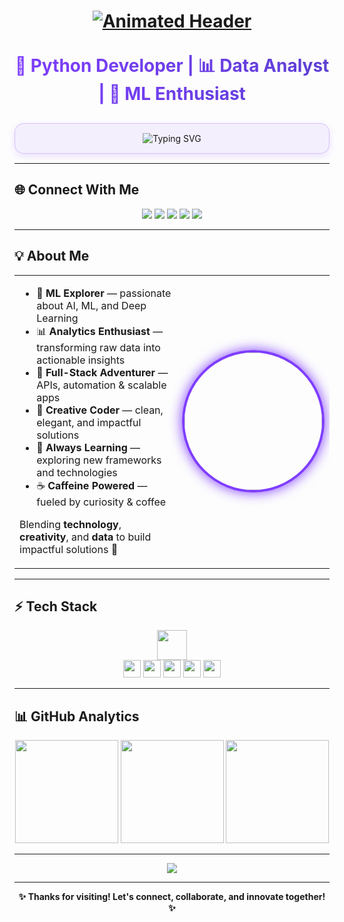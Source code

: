<h1 align="center">
  <a href="https://github.com/Its-Vikas-xd">
    <img src="https://capsule-render.vercel.app/api?type=waving&color=7F3DFF&height=140&section=header&text=✨%20Hello%20World!%20I'm%20Vikas%20✨&fontSize=36&fontColor=ffffff&animation=fadeIn&fontAlignY=40" alt="Animated Header">
  </a>
</h1>

<div align="center">
  <h2 style="margin: 15px 0; font-size: 28px; background: linear-gradient(90deg, #7F3DFF, #5D3FD3); -webkit-background-clip: text; -webkit-text-fill-color: transparent; display: inline-block;">
    🚀 Python Developer | 📊 Data Analyst | 🤖 ML Enthusiast
  </h2>
  
  <div style="max-width: 620px; margin: 15px auto; padding: 15px; background: rgba(127, 61, 255, 0.07); border-radius: 15px; border: 1px solid rgba(127, 61, 255, 0.25); box-shadow: 0 4px 12px rgba(127, 61, 255, 0.15);">
    <img src="https://readme-typing-svg.demolab.com?font=Fira+Code&weight=600&size=22&duration=3000&pause=1000&color=7F3DFF&center=true&vCenter=true&width=480&lines=Turning+Data+into+Insights;Building+Scalable+Apps;Exploring+Full-Stack+Development;Coding+with+Creativity+%26+Purpose" alt="Typing SVG" />
  </div>
</div>

---

## 🌐 Connect With Me
<p align="center">
  <a href="https://vikas-portfolio-chi.vercel.app/"><img src="https://img.shields.io/badge/🌐_Portfolio-7F3DFF?style=for-the-badge&logo=vercel&logoColor=white"></a>
  <a href="https://www.linkedin.com/in/vikas-sharma-493115361/"><img src="https://img.shields.io/badge/💼_LinkedIn-0A66C2?style=for-the-badge&logo=linkedin&logoColor=white"></a>
  <a href="https://github.com/Its-Vikas-xd"><img src="https://img.shields.io/badge/🐙_GitHub-181717?style=for-the-badge&logo=github&logoColor=white"></a>
  <a href="https://x.com/ItsVikasXd"><img src="https://img.shields.io/badge/🐦_Twitter-1DA1F2?style=for-the-badge&logo=x&logoColor=white"></a>
  <a href="mailto:itsvikassharma007@gmail.com"><img src="https://img.shields.io/badge/✉️_Email-D14836?style=for-the-badge&logo=gmail&logoColor=white"></a>
</p>

---

## 💡 About Me
<table>
  <tr>
    <td width="60%">
      <ul>
        <li>🤖 <b>ML Explorer</b> — passionate about AI, ML, and Deep Learning</li>
        <li>📊 <b>Analytics Enthusiast</b> — transforming raw data into actionable insights</li>
        <li>🦾 <b>Full-Stack Adventurer</b> — APIs, automation & scalable apps</li>
        <li>🎨 <b>Creative Coder</b> — clean, elegant, and impactful solutions</li>
        <li>🌱 <b>Always Learning</b> — exploring new frameworks and technologies</li>
        <li>☕ <b>Caffeine Powered</b> — fueled by curiosity & coffee</li>
      </ul>
      <p>Blending <b>technology</b>, <b>creativity</b>, and <b>data</b> to build impactful solutions 🚀</p>
    </td>
    <td align="center">
      <img src="https://media.giphy.com/media/QssGEmpkyEOhBCb7e1/giphy.gif" width="220" style="border-radius: 50%; border: 4px solid #7F3DFF; box-shadow:0 0 20px #7F3DFF;">
    </td>
  </tr>
</table>

---

## ⚡ Tech Stack

<div align="center" style="margin-bottom: 8px;">
  <img src="https://skillicons.dev/icons?i=python,pandas,numpy,scikit-learn,tensorflow,flask,fastapi,opencv,mysql,js,html,css,c,git,vscode,pycharm,azure" height="48" />
  <br>
  <img src="https://img.shields.io/badge/Power%20BI-F2C811?style=for-the-badge&logo=powerbi&logoColor=white" height="28" />
  <img src="https://img.shields.io/badge/Streamlit-FF4B4B?style=for-the-badge&logo=streamlit&logoColor=white" height="28" />
  <img src="https://img.shields.io/badge/Google%20Colab-F9AB00?style=for-the-badge&logo=googlecolab&logoColor=white" height="28" />
  <img src="https://img.shields.io/badge/Microsoft%20Excel-217346?style=for-the-badge&logo=microsoftexcel&logoColor=white" height="28" />
  <img src="https://img.shields.io/badge/Jupyter-F37626?style=for-the-badge&logo=jupyter&logoColor=white" height="28" />
</div>

---

## 📊 GitHub Analytics
<div align="center">
  <img height="165" src="https://github-readme-stats.vercel.app/api?username=Its-Vikas-xd&show_icons=true&theme=radical&count_private=true&bg_color=181717&title_color=7f3dff&icon_color=ff61c6&border_color=7f3dff">
  <img height="165" src="https://github-readme-stats.vercel.app/api/top-langs/?username=Its-Vikas-xd&layout=compact&theme=radical&langs_count=8&bg_color=181717&title_color=7f3dff&border_color=7f3dff">
  <img height="165" src="https://streak-stats.demolab.com?user=Its-Vikas-xd&theme=radical&background=181717&stroke=ff61c6&ring=7f3dff&fire=FFD700&currStreakLabel=FFD700">
</div>

---

<div align="center">
  <a href="https://github.com/Its-Vikas-xd?tab=repositories&q=&type=&language=python&sort=">
    <img src="https://img.shields.io/badge/🚀_Explore_Python_Projects-7f3dff?style=for-the-badge&logo=python&logoColor=white">
  </a>
</div>

---

<div align="center"><b>✨ Thanks for visiting! Let's connect, collaborate, and innovate together! ✨</b></div>
